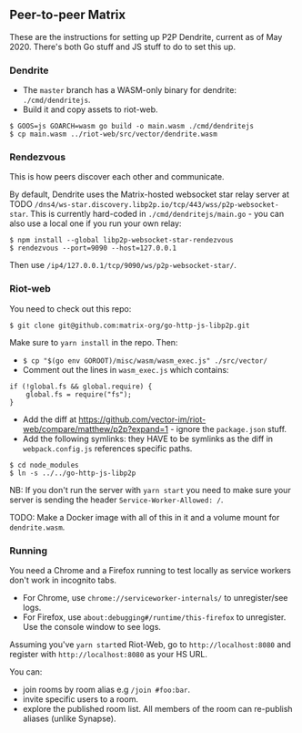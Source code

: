 ## Peer-to-peer Matrix

These are the instructions for setting up P2P Dendrite, current as of May 2020. There's both Go stuff and JS stuff to do to set this up.


### Dendrite

- The `master` branch has a WASM-only binary for dendrite: `./cmd/dendritejs`.
- Build it and copy assets to riot-web.
```
$ GOOS=js GOARCH=wasm go build -o main.wasm ./cmd/dendritejs
$ cp main.wasm ../riot-web/src/vector/dendrite.wasm
```

### Rendezvous

This is how peers discover each other and communicate.

By default, Dendrite uses the Matrix-hosted websocket star relay server at TODO `/dns4/ws-star.discovery.libp2p.io/tcp/443/wss/p2p-websocket-star`.
This is currently hard-coded in `./cmd/dendritejs/main.go` - you can also use a local one if you run your own relay:

```
$ npm install --global libp2p-websocket-star-rendezvous
$ rendezvous --port=9090 --host=127.0.0.1
```

Then use `/ip4/127.0.0.1/tcp/9090/ws/p2p-websocket-star/`.

### Riot-web

You need to check out this repo:

```
$ git clone git@github.com:matrix-org/go-http-js-libp2p.git
```

Make sure to `yarn install` in the repo. Then:

- `$ cp "$(go env GOROOT)/misc/wasm/wasm_exec.js" ./src/vector/`
- Comment out the lines in `wasm_exec.js` which contains:

```
if (!global.fs && global.require) {
    global.fs = require("fs");
}
```
- Add the diff at https://github.com/vector-im/riot-web/compare/matthew/p2p?expand=1 - ignore the `package.json` stuff.
- Add the following symlinks: they HAVE to be symlinks as the diff in `webpack.config.js` references specific paths.
```
$ cd node_modules
$ ln -s ../../go-http-js-libp2p
```

NB: If you don't run the server with `yarn start` you need to make sure your server is sending the header `Service-Worker-Allowed: /`.

TODO: Make a Docker image with all of this in it and a volume mount for `dendrite.wasm`.

### Running

You need a Chrome and a Firefox running to test locally as service workers don't work in incognito tabs.
- For Chrome, use `chrome://serviceworker-internals/` to unregister/see logs.
- For Firefox, use `about:debugging#/runtime/this-firefox` to unregister. Use the console window to see logs.

Assuming you've `yarn start`ed Riot-Web, go to `http://localhost:8080` and register with `http://localhost:8080` as your HS URL.

You can:
 - join rooms by room alias e.g `/join #foo:bar`.
 - invite specific users to a room.
 - explore the published room list. All members of the room can re-publish aliases (unlike Synapse).
